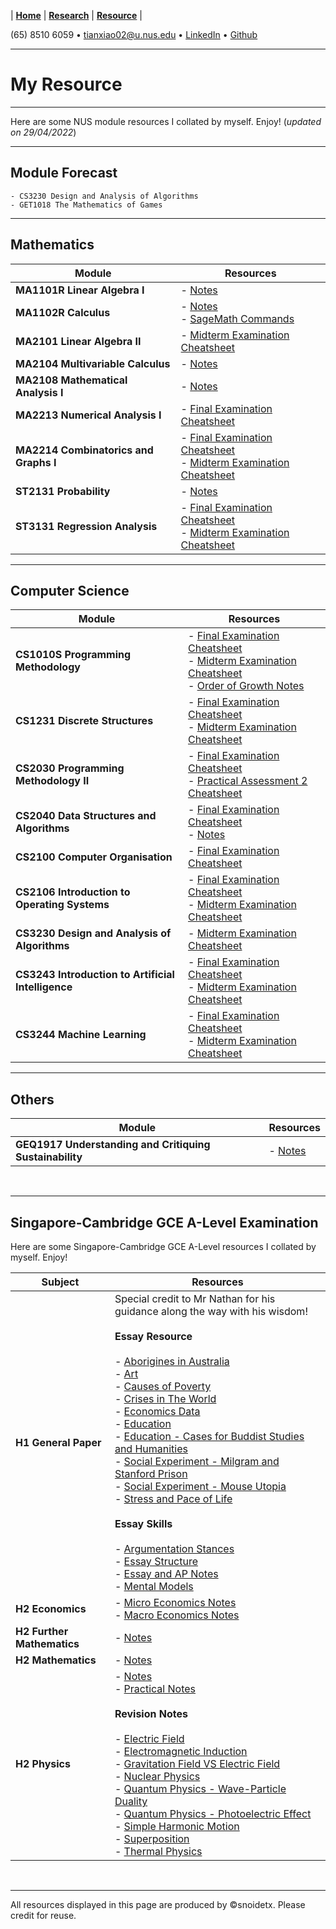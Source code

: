 |  **[Home](https://snoidetx.github.io)**  |  **[Research](https://snoidetx.github.io/research)**  |  **[Resource](https://snoidetx.github.io/resource)**  |

(65) 8510 6059 • tianxiao02@u.nus.edu • [LinkedIn](https://www.linkedin.com/in/tian-xiao-1202/) • [Github](https://github.com/snoidetx/)  

---

# My Resource

---

Here are some NUS module resources I collated by myself. Enjoy! (*updated on 29/04/2022*)

---

## Module Forecast
```
- CS3230 Design and Analysis of Algorithms
- GET1018 The Mathematics of Games
```

---

## Mathematics

| Module | Resources |
| --- | --- |
| **MA1101R Linear Algebra I** | - [Notes](https://github.com/snoidetx/snoidetx.github.io/blob/main/cont/resource/NUS-MA1101R-Notes.pdf) |
| **MA1102R Calculus** | - [Notes](https://github.com/snoidetx/snoidetx.github.io/blob/main/cont/resource/NUS-MA1102R-Notes.pdf)<br>- [SageMath Commands](https://github.com/snoidetx/snoidetx.github.io/blob/main/cont/resource/NUS-MA1102R-SagemathCommands.pdf) |
| **MA2101 Linear Algebra II** | - [Midterm Examination Cheatsheet](https://github.com/snoidetx/snoidetx.github.io/blob/main/cont/resource/NUS-MA2101-MidtermExaminationCheatsheet.pdf) |
| **MA2104 Multivariable Calculus** | - [Notes](https://github.com/snoidetx/snoidetx.github.io/blob/main/cont/resource/NUS-MA2104-Notes.pdf) |
| **MA2108 Mathematical Analysis I** | - [Notes](https://github.com/snoidetx/snoidetx.github.io/blob/main/cont/resource/NUS-MA2108-Notes.pdf) |
| **MA2213 Numerical Analysis I** | - [Final Examination Cheatsheet](https://github.com/snoidetx/snoidetx.github.io/blob/main/cont/resource/NUS-MA2213-FinalExaminationCheatsheet.pdf) |
| **MA2214 Combinatorics and Graphs I** | - [Final Examination Cheatsheet](https://github.com/snoidetx/snoidetx.github.io/blob/main/cont/resource/NUS-MA2214-FinalExaminationCheatsheet.pdf)<br>- [Midterm Examination Cheatsheet](https://github.com/snoidetx/snoidetx.github.io/blob/main/cont/resource/NUS-MA2214-MidtermCheatsheet.pdf) |
| **ST2131 Probability** | - [Notes](https://github.com/snoidetx/snoidetx.github.io/blob/main/cont/resource/NUS-ST2131-Notes.pdf) |
| **ST3131 Regression Analysis** | - [Final Examination Cheatsheet](https://github.com/snoidetx/snoidetx.github.io/blob/main/cont/resource/NUS-ST3131-FinalExaminationCheatsheet.pdf)<br>- [Midterm Examination Cheatsheet](https://github.com/snoidetx/snoidetx.github.io/blob/main/cont/resource/NUS-ST3131-MidtermExaminationCheatsheet.pdf) |

---

## Computer Science

| Module | Resources |
| --- | --- |
| **CS1010S Programming Methodology** | - [Final Examination Cheatsheet](https://github.com/snoidetx/snoidetx.github.io/blob/main/cont/resource/NUS-CS1010S-FinalExaminationCheatsheet.pdf)<br>- [Midterm Examination Cheatsheet](https://github.com/snoidetx/snoidetx.github.io/blob/main/cont/resource/NUS-CS1010S-MidtermExaminationCheatsheet.pdf)<br>- [Order of Growth Notes](https://github.com/snoidetx/snoidetx.github.io/blob/main/cont/resource/NUS-CS1010S-OrderOfGrowthNotes.pdf) |
| **CS1231 Discrete Structures** | - [Final Examination Cheatsheet](https://github.com/snoidetx/snoidetx.github.io/blob/main/cont/resource/NUS-CS1231-FinalExaminationCheatsheet.pdf)<br>- [Midterm Examination Cheatsheet](https://github.com/snoidetx/snoidetx.github.io/blob/main/cont/resource/NUS-CS1231-MidtermExaminationCheatsheet.pdf) |
| **CS2030 Programming Methodology II** | - [Final Examination Cheatsheet](https://github.com/snoidetx/snoidetx.github.io/blob/main/cont/resource/NUS-CS2030-FinalExaminationCheatsheet.pdf)<br>- [Practical Assessment 2 Cheatsheet](https://github.com/snoidetx/snoidetx.github.io/blob/main/cont/resource/NUS-CS2030-PracticalAssessment2Cheatsheet.pdf) |
| **CS2040 Data Structures and Algorithms** | - [Final Examination Cheatsheet](https://github.com/snoidetx/snoidetx.github.io/blob/main/cont/resource/NUS-CS2040-FinalExaminationCheatsheet.pdf)<br>- [Notes](https://github.com/snoidetx/snoidetx.github.io/blob/main/cont/resource/NUS-CS2040-Notes.pdf) |
| **CS2100 Computer Organisation** | - [Final Examination Cheatsheet](https://github.com/snoidetx/snoidetx.github.io/blob/main/cont/resource/NUS-CS2100-FinalExaminationCheatsheet.pdf) |
| **CS2106 Introduction to Operating Systems** | - [Final Examination Cheatsheet](https://github.com/snoidetx/snoidetx.github.io/blob/main/cont/resource/NUS-CS2106-FinalExaminationCheatsheet.pdf)<br>- [Midterm Examination Cheatsheet](https://github.com/snoidetx/snoidetx.github.io/blob/main/cont/resource/NUS-CS2106-MidtermExaminationCheatsheet.pdf) |
| **CS3230 Design and Analysis of Algorithms** | - [Midterm Examination Cheatsheet](https://github.com/snoidetx/snoidetx.github.io/blob/main/cont/resource/NUS-CS3230-MidtermExaminationCheatsheet.pdf) |
| **CS3243 Introduction to Artificial Intelligence** | - [Final Examination Cheatsheet](https://github.com/snoidetx/snoidetx.github.io/blob/main/cont/resource/NUS-CS3243-FinalExaminationCheatsheet.pdf)<br>- [Midterm Examination Cheatsheet](https://github.com/snoidetx/snoidetx.github.io/blob/main/cont/resource/NUS-CS3243-MidtermExaminationCheatsheet.pdf) |
| **CS3244 Machine Learning** | - [Final Examination Cheatsheet](https://github.com/snoidetx/snoidetx.github.io/blob/main/cont/resource/NUS-CS3244-FinalExaminationCheatsheet.pdf)<br>- [Midterm Examination Cheatsheet](https://github.com/snoidetx/snoidetx.github.io/blob/main/cont/resource/NUS-CS3244-MidtermExaminationCheatsheet.pdf) |

---

## Others

| Module | Resources |
| --- | --- |
| **GEQ1917 Understanding and Critiquing Sustainability** | - [Notes](https://github.com/snoidetx/snoidetx.github.io/blob/main/cont/resource/NUS-GEQ1917-Notes.pdf) |

<br>

---

## Singapore-Cambridge GCE A-Level Examination

Here are some Singapore-Cambridge GCE A-Level resources I collated by myself. Enjoy!

| Subject | Resources |
| --- | --- |
| **H1 General Paper** | Special credit to Mr Nathan for his guidance along the way with his wisdom!<br><br>**Essay Resource**<br><br>- [Aborigines in Australia](https://github.com/snoidetx/snoidetx.github.io/blob/main/cont/resource/ALevel-H2GeneralPaper-AboriginesInAustralia.png)<br>- [Art](https://github.com/snoidetx/snoidetx.github.io/blob/main/cont/resource/ALevel-H2GeneralPaper-Art.pdf)<br>- [Causes of Poverty](https://github.com/snoidetx/snoidetx.github.io/blob/main/cont/resource/CausesOfPoverty.png)<br>- [Crises in The World](https://github.com/snoidetx/snoidetx.github.io/blob/main/cont/resource/ALevel-H2GeneralPaper-CrisesInTheWorld.pdf)<br>- [Economics Data](https://github.com/snoidetx/snoidetx.github.io/blob/main/cont/resource/ALevel-H2GeneralPaper-EconomicsData.png)<br>- [Education](https://github.com/snoidetx/snoidetx.github.io/blob/main/cont/resource/ALevel-H2GeneralPaper-Education.pdf)<br>- [Education - Cases for Buddist Studies and Humanities](https://github.com/snoidetx/snoidetx.github.io/blob/main/cont/resource/ALevel-H2GeneralPaper-EducationCasesForBuddistStudiesHumanities.png)<br>- [Social Experiment - Milgram and Stanford Prison](https://github.com/snoidetx/snoidetx.github.io/blob/main/cont/resource/ALevel-H2GeneralPaper-MilgramStanfordPrison.pdf)<br>- [Social Experiment - Mouse Utopia](https://github.com/snoidetx/snoidetx.github.io/blob/main/cont/resource/ALevel-H2GeneralPaper-MouseUtopia.png)<br>- [Stress and Pace of Life](https://github.com/snoidetx/snoidetx.github.io/blob/main/cont/resource/ALevel-H2GeneralPaper-StressPaceOfLife.pdf)<br><br>**Essay Skills**<br><br>- [Argumentation Stances](https://github.com/snoidetx/snoidetx.github.io/blob/main/cont/resource/ALevel-H2GeneralPaper-ArgumentationStances.pdf)<br>- [Essay Structure](https://github.com/snoidetx/snoidetx.github.io/blob/main/cont/resource/ALevel-H2GeneralPaper-EssayStructure.pdf)<br>- [Essay and AP Notes](https://github.com/snoidetx/snoidetx.github.io/blob/main/cont/resource/ALevel-H2GeneralPaper-EssayApNotes.pdf)<br>- [Mental Models](https://github.com/snoidetx/snoidetx.github.io/blob/main/cont/resource/ALevel-H2GeneralPaper-MentalModels.pdf) |
| **H2 Economics** | - [Micro Economics Notes](https://github.com/snoidetx/snoidetx.github.io/blob/main/cont/resource/ALevel-H2Economics-MicroEconomicsNotes.pdf)<br>- [Macro Economics Notes](https://github.com/snoidetx/snoidetx.github.io/blob/main/cont/resource/ALevel-H2Economics-MacroEconomicsNotes.pdf) |
| **H2 Further Mathematics** | - [Notes](https://github.com/snoidetx/snoidetx.github.io/blob/main/cont/resource/ALevel-H2FurtherMathematics-Notes.pdf) |
| **H2 Mathematics** | - [Notes](https://github.com/snoidetx/snoidetx.github.io/blob/main/cont/resource/ALevel-H2Mathematics-Notes.pdf) |
| **H2 Physics** | - [Notes](https://github.com/snoidetx/snoidetx.github.io/blob/main/cont/resource/ALevel-H2Physics-Notes.pdf)<br>- [Practical Notes](https://github.com/snoidetx/snoidetx.github.io/blob/main/cont/resource/ALevel-H2Physics-PracticalNotes.pdf)<br><br>**Revision Notes**<br><br>- [Electric Field](https://github.com/snoidetx/snoidetx.github.io/blob/main/cont/resource/ALevel-H2Physics-ElectricFieldRevisionNotes.pdf)<br>- [Electromagnetic Induction](https://github.com/snoidetx/snoidetx.github.io/blob/main/cont/resource/ALevel-H2Physics-ElectromagneticInductionRevisionNotes.pdf)<br>- [Gravitation Field VS Electric Field](https://github.com/snoidetx/snoidetx.github.io/blob/main/cont/resource/ALevel-H2Physics-GravitationalFieldVsElectricFieldRevisionNotes.pdf)<br>- [Nuclear Physics](https://github.com/snoidetx/snoidetx.github.io/blob/main/cont/resource/ALevel-H2Physics-NuclearPhysicsRevisionNotes.pdf)<br>- [Quantum Physics - Wave-Particle Duality](https://github.com/snoidetx/snoidetx.github.io/blob/main/cont/resource/ALevel-H2Physics-QuantumPhysicsWaveParticleDualityRevisionNotes.pdf)<br>- [Quantum Physics - Photoelectric Effect](https://github.com/snoidetx/snoidetx.github.io/blob/main/cont/resource/ALevel-H2Physics-PhotoelectricEffectRevisionNotes.pdf)<br>- [Simple Harmonic Motion](https://github.com/snoidetx/snoidetx.github.io/blob/main/cont/resource/ALevel-H2Physics-SimpleHarmonicMotionRevisionNotes.pdf)<br>- [Superposition](https://github.com/snoidetx/snoidetx.github.io/blob/main/cont/resource/ALevel-H2Physics-SuperpositionRevisionNotes.pdf)<br>- [Thermal Physics](https://github.com/snoidetx/snoidetx.github.io/blob/main/cont/resource/ALevel-H2Physics-ThermalPhysicsRevisionNotes.pdf) |

<br>

---

All resources displayed in this page are produced by &copy;snoidetx. Please credit for reuse.
